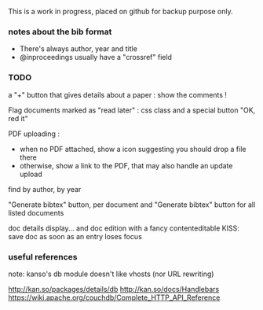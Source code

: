 This is a work in progress, placed on github for backup purpose only.

### notes about the bib format

* There's always author, year and title
* @inproceedings usually have a "crossref" field

### TODO

a "+" button that gives details about a paper : show the comments !

Flag documents marked as "read later" : css class and a special button "OK, red it"

PDF uploading :

* when no PDF attached, show a icon suggesting you should drop a file there
* otherwise, show a link to the PDF, that may also handle an update upload

find by author, by year

"Generate bibtex" button, per document
and "Generate bibtex" button for all listed documents

doc details display... and doc edition with a fancy contenteditable
KISS: save doc as soon as an entry loses focus

### useful references

note: kanso's db module doesn't like vhosts (nor URL rewriting)

http://kan.so/packages/details/db
http://kan.so/docs/Handlebars
https://wiki.apache.org/couchdb/Complete_HTTP_API_Reference


